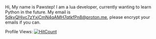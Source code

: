 Hi, My name is Pawstep! I am a lua developer, currently wanting to learn Python in the future.
My email is 5dkyQHivc7zYxjCmN4qAMH7qtkfPn8@proton.me, please encrypt your emails if you can.

Profile Views:
   [![HitCount](https://hits.dwyl.com/Pawstep/Pawstep.svg?style=flat-square)](http://hits.dwyl.com/Pawstep/Pawstep)

